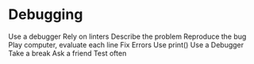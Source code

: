 # Debugging

Use a debugger
Rely on linters
Describe the problem
Reproduce the bug
Play computer, evaluate each line
Fix Errors
Use print()
Use a Debugger
Take a break
Ask a friend
Test often